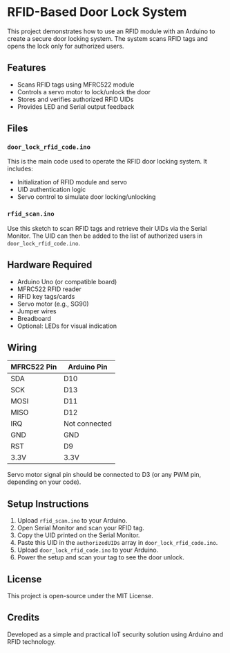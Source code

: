 # RFID-Based Door Lock System

This project demonstrates how to use an RFID module with an Arduino to create a secure door locking system. The system scans RFID tags and opens the lock only for authorized users.

## Features

- Scans RFID tags using MFRC522 module
- Controls a servo motor to lock/unlock the door
- Stores and verifies authorized RFID UIDs
- Provides LED and Serial output feedback

## Files

### `door_lock_rfid_code.ino`
This is the main code used to operate the RFID door locking system. It includes:
- Initialization of RFID module and servo
- UID authentication logic
- Servo control to simulate door locking/unlocking

### `rfid_scan.ino`
Use this sketch to scan RFID tags and retrieve their UIDs via the Serial Monitor. The UID can then be added to the list of authorized users in `door_lock_rfid_code.ino`.

## Hardware Required

- Arduino Uno (or compatible board)
- MFRC522 RFID reader
- RFID key tags/cards
- Servo motor (e.g., SG90)
- Jumper wires
- Breadboard
- Optional: LEDs for visual indication

## Wiring

| MFRC522 Pin | Arduino Pin |
|-------------|-------------|
| SDA         | D10         |
| SCK         | D13         |
| MOSI        | D11         |
| MISO        | D12         |
| IRQ         | Not connected |
| GND         | GND         |
| RST         | D9          |
| 3.3V        | 3.3V        |

Servo motor signal pin should be connected to D3 (or any PWM pin, depending on your code).

## Setup Instructions

1. Upload `rfid_scan.ino` to your Arduino.
2. Open Serial Monitor and scan your RFID tag.
3. Copy the UID printed on the Serial Monitor.
4. Paste this UID in the `authorizedUIDs` array in `door_lock_rfid_code.ino`.
5. Upload `door_lock_rfid_code.ino` to your Arduino.
6. Power the setup and scan your tag to see the door unlock.

## License

This project is open-source under the MIT License.

## Credits

Developed as a simple and practical IoT security solution using Arduino and RFID technology.


